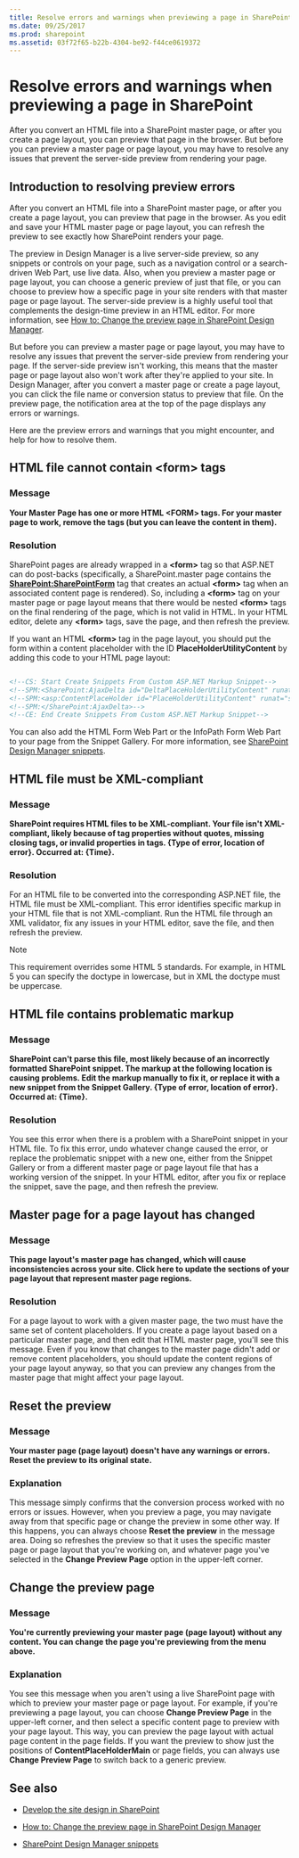 ```yaml
---
title: Resolve errors and warnings when previewing a page in SharePoint
ms.date: 09/25/2017
ms.prod: sharepoint
ms.assetid: 03f72f65-b22b-4304-be92-f44ce0619372
---
```



# Resolve errors and warnings when previewing a page in SharePoint

After you convert an HTML file into a SharePoint master page, or after you create a page layout, you can preview that page in the browser. But before you can preview a master page or page layout, you may have to resolve any issues that prevent the server-side preview from rendering your page.

## Introduction to resolving preview errors
<a name="Introduction"> </a>

After you convert an HTML file into a SharePoint master page, or after you create a page layout, you can preview that page in the browser. As you edit and save your HTML master page or page layout, you can refresh the preview to see exactly how SharePoint renders your page.
  
    
    
The preview in Design Manager is a live server-side preview, so any snippets or controls on your page, such as a navigation control or a search-driven Web Part, use live data. Also, when you preview a master page or page layout, you can choose a generic preview of just that file, or you can choose to preview how a specific page in your site renders with that master page or page layout. The server-side preview is a highly useful tool that complements the design-time preview in an HTML editor. For more information, see  [How to: Change the preview page in SharePoint Design Manager](how-to-change-the-preview-page-in-sharepoint-design-manager.md).
  
    
    
But before you can preview a master page or page layout, you may have to resolve any issues that prevent the server-side preview from rendering your page. If the server-side preview isn't working, this means that the master page or page layout also won't work after they're applied to your site. In Design Manager, after you convert a master page or create a page layout, you can click the file name or conversion status to preview that file. On the preview page, the notification area at the top of the page displays any errors or warnings.
  
    
    
Here are the preview errors and warnings that you might encounter, and help for how to resolve them.
  
    
    

## HTML file cannot contain \<form\> tags
<a name="FormTags"> </a>


### Message

 **Your Master Page has one or more HTML \<FORM\> tags. For your master page to work, remove the tags (but you can leave the content in them).**
  
    
    

### Resolution

SharePoint pages are already wrapped in a **\<form\>** tag so that ASP.NET can do post-backs (specifically, a SharePoint.master page contains the **<SharePoint:SharePointForm>** tag that creates an actual **\<form\>** tag when an associated content page is rendered). So, including a **\<form\>** tag on your master page or page layout means that there would be nested **\<form\>** tags on the final rendering of the page, which is not valid in HTML. In your HTML editor, delete any **\<form\>** tags, save the page, and then refresh the preview.
  
    
    
If you want an HTML **\<form\>** tag in the page layout, you should put the form within a content placeholder with the ID **PlaceHolderUtilityContent** by adding this code to your HTML page layout:
  
    
    



```HTML

<!--CS: Start Create Snippets From Custom ASP.NET Markup Snippet-->
<!--SPM:<SharePoint:AjaxDelta id="DeltaPlaceHolderUtilityContent" runat="server">-->
<!--SPM:<asp:ContentPlaceHolder id="PlaceHolderUtilityContent" runat="server" />-->
<!--SPM:</SharePoint:AjaxDelta>-->
<!--CE: End Create Snippets From Custom ASP.NET Markup Snippet-->
```

You can also add the HTML Form Web Part or the InfoPath Form Web Part to your page from the Snippet Gallery. For more information, see  [SharePoint Design Manager snippets](sharepoint-design-manager-snippets.md).
  
    
    

## HTML file must be XML-compliant
<a name="XMLCompliant"> </a>


### Message

 **SharePoint requires HTML files to be XML-compliant. Your file isn't XML-compliant, likely because of tag properties without quotes, missing closing tags, or invalid properties in tags. {Type of error, location of error}. Occurred at: {Time}.**
  
    
    

### Resolution

For an HTML file to be converted into the corresponding ASP.NET file, the HTML file must be XML-compliant. This error identifies specific markup in your HTML file that is not XML-compliant. Run the HTML file through an XML validator, fix any issues in your HTML editor, save the file, and then refresh the preview.
  
> [!NOTE]
> This requirement overrides some HTML 5 standards. For example, in HTML 5 you can specify the doctype in lowercase, but in XML the doctype must be uppercase. 
  
    
    


  
    
    

## HTML file contains problematic markup
<a name="ProblematicMarkup"> </a>


### Message

 **SharePoint can't parse this file, most likely because of an incorrectly formatted SharePoint snippet. The markup at the following location is causing problems. Edit the markup manually to fix it, or replace it with a new snippet from the Snippet Gallery. {Type of error, location of error}. Occurred at: {Time}.**
  
    
    

### Resolution

You see this error when there is a problem with a SharePoint snippet in your HTML file. To fix this error, undo whatever change caused the error, or replace the problematic snippet with a new one, either from the Snippet Gallery or from a different master page or page layout file that has a working version of the snippet. In your HTML editor, after you fix or replace the snippet, save the page, and then refresh the preview.
  
    
    

## Master page for a page layout has changed
<a name="PageLayoutChanged"> </a>


### Message

 **This page layout's master page has changed, which will cause inconsistencies across your site. Click here to update the sections of your page layout that represent master page regions.**
  
    
    

### Resolution

For a page layout to work with a given master page, the two must have the same set of content placeholders. If you create a page layout based on a particular master page, and then edit that HTML master page, you'll see this message. Even if you know that changes to the master page didn't add or remove content placeholders, you should update the content regions of your page layout anyway, so that you can preview any changes from the master page that might affect your page layout.
  
    
    

## Reset the preview
<a name="ResetPreview"> </a>


### Message

 **Your master page (page layout) doesn't have any warnings or errors. Reset the preview to its original state.**
  
    
    

### Explanation

This message simply confirms that the conversion process worked with no errors or issues. However, when you preview a page, you may navigate away from that specific page or change the preview in some other way. If this happens, you can always choose **Reset the preview** in the message area. Doing so refreshes the preview so that it uses the specific master page or page layout that you're working on, and whatever page you've selected in the **Change Preview Page** option in the upper-left corner.
  
    
    

## Change the preview page
<a name="ChangePreviewPage"> </a>


### Message

 **You're currently previewing your master page (page layout) without any content. You can change the page you're previewing from the menu above.**
  
    
    

### Explanation

You see this message when you aren't using a live SharePoint page with which to preview your master page or page layout. For example, if you're previewing a page layout, you can choose **Change Preview Page** in the upper-left corner, and then select a specific content page to preview with your page layout. This way, you can preview the page layout with actual page content in the page fields. If you want the preview to show just the positions of **ContentPlaceHolderMain** or page fields, you can always use **Change Preview Page** to switch back to a generic preview.
  
    
    

## See also
<a name="bk_addresources"> </a>


-  [Develop the site design in SharePoint](develop-the-site-design-in-sharepoint.md)
    
  
-  [How to: Change the preview page in SharePoint Design Manager](how-to-change-the-preview-page-in-sharepoint-design-manager.md)
    
  
-  [SharePoint Design Manager snippets](sharepoint-design-manager-snippets.md)
    
  

